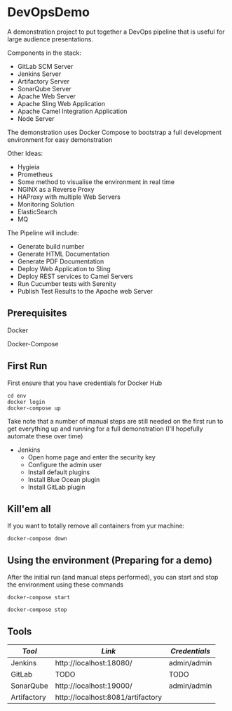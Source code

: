 # DevOpsDemo
A demonstration project to put together a DevOps pipeline that is useful for large audience presentations.

Components in the stack:
* GitLab SCM Server
* Jenkins Server
* Artifactory Server
* SonarQube Server
* Apache Web Server
* Apache Sling Web Application
* Apache Camel Integration Application
* Node Server

The demonstration uses Docker Compose to bootstrap a full development environment for easy demonstration

Other Ideas:
* Hygieia
* Prometheus
* Some method to visualise the environment in real time
* NGINX as a Reverse Proxy
* HAProxy with multiple Web Servers
* Monitoring Solution
* ElasticSearch
* MQ

The Pipeline will include:
* Generate build number
* Generate HTML Documentation
* Generate PDF Documentation
* Deploy Web Application to Sling
* Deploy REST services to Camel Servers
* Run Cucumber tests with Serenity
* Publish Test Results to the Apache web Server

## Prerequisites
Docker

Docker-Compose

## First Run
First ensure that you have credentials for Docker Hub

```
cd env
docker login
docker-compose up
```

Take note that a number of manual steps are still needed on the first run to get everything
up and running for a full demonstration (I'll hopefully automate these over time)

* Jenkins
     * Open home page and enter the security key
     * Configure the admin user
     * Install default plugins
     * Install Blue Ocean plugin
     * Install GitLab plugin

## Kill'em all
If you want to totally remove all containers from yur machine:

```
docker-compose down
```

## Using the environment (Preparing for a demo)
After the initial run (and manual steps performed), you can start and stop the environment using these commands

```
docker-compose start
```

```
docker-compose stop
```

## Tools
| *Tool*        | *Link*                             | *Credentials*         |
| ------------- | ---------------------------------- | --------------------- |
| Jenkins       | http://localhost:18080/            | admin/admin           |
| GitLab        | TODO                               | TODO                  |
| SonarQube     | http://localhost:19000/            | admin/admin           |
| Artifactory   | http://localhost:8081/artifactory  |                       |
